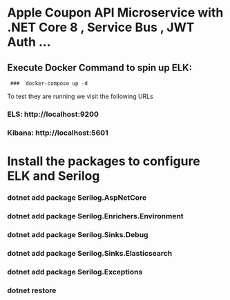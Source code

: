 # Apple Coupon API Microservice with .NET Core 8 , Service Bus , JWT Auth ... 
## Execute Docker Command to spin up ELK:
     ###  docker-compose up -d

To test they are running we visit the following URLs

 ### ELS: http://localhost:9200
 ### Kibana: http://localhost:5601  

# Install the packages to configure ELK and Serilog
   ### dotnet add package Serilog.AspNetCore
   ### dotnet add package Serilog.Enrichers.Environment
   ### dotnet add package Serilog.Sinks.Debug
   ### dotnet add package Serilog.Sinks.Elasticsearch
   ### dotnet add package Serilog.Exceptions
   ### dotnet restore
